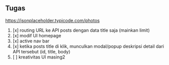 ## Tugas 

https://jsonplaceholder.typicode.com/photos


1. [x] routing URL ke API posts dengan data title saja (mainkan limit)
2. [x] modif UI homepage
3. [x] active nav bar
4. [x] ketika posts title di klik, munculkan modal/popup deskripsi detail dari API tersebut (id, title, body)
5. [ ] kreativitas UI masing2
